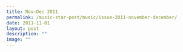 ```yaml
---
title: Nov–Dec 2011
permalink: /music-star-post/music/issue-2011-november-december/
date: 2011-11-01
layout: post
description: ""
image: ""
---
```

